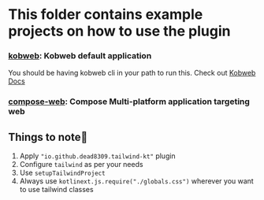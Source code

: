 # This folder contains example projects on how to use the plugin

### [kobweb](./kobweb): Kobweb default application
You should be having kobweb cli in your path to run this. Check out [Kobweb Docs](https://github.com/varabyte/kobweb)


### [compose-web](./compose-web): Compose Multi-platform application targeting web

## Things to note📝

1. Apply `"io.github.dead8309.tailwind-kt"` plugin
2. Configure `tailwind` as per your needs
3. Use `setupTailwindProject`
4. Always use `kotlinext.js.require("./globals.css")` wherever you want to use tailwind classes




